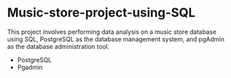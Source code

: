 # Music-store-project-using-SQL
This project involves performing data analysis on a music store database using SQL, PostgreSQL as the database management system, and pgAdmin as the database administration tool. 
+ PostgreSQL
+ Pgadmin
